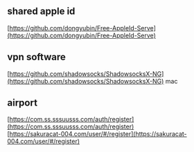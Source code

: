 ## shared apple id
[https://github.com/dongyubin/Free-AppleId-Serve](https://github.com/dongyubin/Free-AppleId-Serve)  

## vpn software
[https://github.com/shadowsocks/ShadowsocksX-NG](https://github.com/shadowsocks/ShadowsocksX-NG)  mac  

## airport
[https://com.ss.sssuusss.com/auth/register](https://com.ss.sssuusss.com/auth/register)  
[https://sakuracat-004.com/user/#/register](https://sakuracat-004.com/user/#/register)